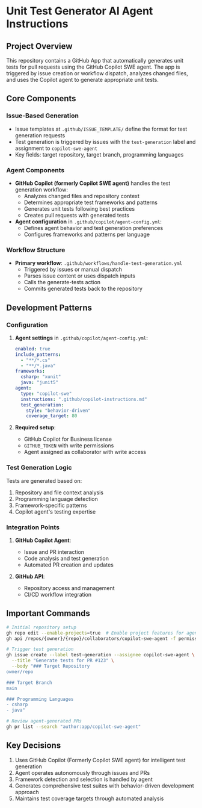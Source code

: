 # Unit Test Generator AI Agent Instructions

## Project Overview

This repository contains a GitHub App that automatically generates unit tests for pull requests using the GitHub Copilot SWE agent. The app is triggered by issue creation or workflow dispatch, analyzes changed files, and uses the Copilot agent to generate appropriate unit tests.

## Core Components

### Issue-Based Generation
- Issue templates at `.github/ISSUE_TEMPLATE/` define the format for test generation requests
- Test generation is triggered by issues with the `test-generation` label and assignment to `copilot-swe-agent`
- Key fields: target repository, target branch, programming languages

### Agent Components
- **GitHub Copilot (formerly Copilot SWE agent)** handles the test generation workflow:
  - Analyzes changed files and repository context
  - Determines appropriate test frameworks and patterns
  - Generates unit tests following best practices
  - Creates pull requests with generated tests
- **Agent configuration** in `.github/copilot/agent-config.yml`:
  - Defines agent behavior and test generation preferences
  - Configures frameworks and patterns per language

### Workflow Structure
- **Primary workflow**: `.github/workflows/handle-test-generation.yml`
  - Triggered by issues or manual dispatch
  - Parses issue content or uses dispatch inputs
  - Calls the generate-tests action
  - Commits generated tests back to the repository

## Development Patterns

### Configuration

1. **Agent settings** in `.github/copilot/agent-config.yml`:
   ```yaml
   enabled: true
   include_patterns:
     - "**/*.cs"
     - "**/*.java"
   frameworks:
     csharp: "xunit"
     java: "junit5"
   agent:
     type: "copilot-swe"
     instructions: ".github/copilot-instructions.md"
     test_generation:
       style: "behavior-driven"
       coverage_target: 80
   ```

2. **Required setup**:
   - GitHub Copilot for Business license
   - `GITHUB_TOKEN` with write permissions
   - Agent assigned as collaborator with write access

### Test Generation Logic

Tests are generated based on:
1. Repository and file context analysis
2. Programming language detection
3. Framework-specific patterns
4. Copilot agent's testing expertise

### Integration Points

1. **GitHub Copilot Agent**:
   - Issue and PR interaction
   - Code analysis and test generation
   - Automated PR creation and updates

2. **GitHub API**:
   - Repository access and management
   - CI/CD workflow integration

## Important Commands

```bash
# Initial repository setup
gh repo edit --enable-projects=true  # Enable project features for agent
gh api /repos/{owner}/{repo}/collaborators/copilot-swe-agent -f permission=write  # Add agent

# Trigger test generation
gh issue create --label test-generation --assignee copilot-swe-agent \
  --title "Generate tests for PR #123" \
  --body "### Target Repository
owner/repo

### Target Branch
main

### Programming Languages
- csharp
- java"

# Review agent-generated PRs
gh pr list --search "author:app/copilot-swe-agent"
```

## Key Decisions

1. Uses GitHub Copilot (Formerly Copilot SWE agent) for intelligent test generation
2. Agent operates autonomously through issues and PRs
3. Framework detection and selection is handled by agent
4. Generates comprehensive test suites with behavior-driven development approach
5. Maintains test coverage targets through automated analysis